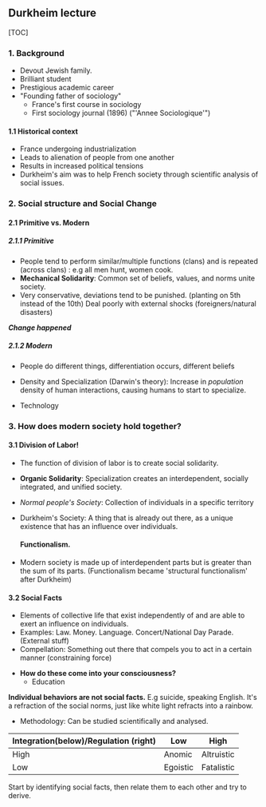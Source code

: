 ## Durkheim lecture

[TOC]

### 1. Background

+ Devout Jewish family.
+ Brilliant student
+ Prestigious academic career
+ "Founding father of sociology"
  + France's first course in sociology
  + First sociology journal (1896) ("'Annee Sociologique'")

#### 1.1 Historical context

+ France undergoing industrialization
+ Leads to alienation of people from one another
+ Results in increased political tensions
+ Durkheim's aim was to help French society through scientific analysis of social issues.

### 2. Social structure and Social Change

#### 2.1 Primitive vs. Modern

##### 2.1.1 Primitive

+ People tend to perform similar/multiple functions (clans) and is repeated (across clans) : e.g all men hunt, women cook.
+ **Mechanical Solidarity**: Common set of beliefs, values, and norms unite society. 
+ Very conservative, deviations tend to be punished. (planting on 5th instead of the 10th) Deal poorly with external shocks (foreigners/natural disasters)

**_Change happened_**

##### 2.1.2 Modern

+ People do different things, differentiation occurs, different beliefs

+ Density and Specialization (Darwin's theory): Increase in _population_ density of human interactions, causing humans to start to specialize.
+ Technology

### 3. How does modern society hold together?

#### 3.1 Division of Labor!

+ The function of division of labor is to create social solidarity.

+ **Organic Solidarity**: Specialization creates an interdependent, socially integrated, and unified society. 

+ _Normal people's Society_: Collection of individuals in a specific territory

+ Durkheim's Society: A thing that is already out there, as a unique existence that has an influence over individuals. 

  #### Functionalism. 

+ Modern society is made up of interdependent parts but is greater than the sum of its parts. (Functionalism became 'structural functionalism' after Durkheim)

#### 3.2 Social Facts

* Elements of collective life that exist independently of and are able to exert an influence on individuals.
* Examples: Law. Money. Language. Concert/National Day Parade. (External stuff)
* Compellation: Something out there that compels you to act in a certain manner (constraining force)

+ **How do these come into your consciousness?**
  + Education

**Individual behaviors are not social facts.** E.g suicide, speaking English. It's a refraction of the social norms, just like white light refracts into a rainbow.

+ Methodology: Can be studied scientifically and analysed. 

| Integration(below)/Regulation (right) | Low      | High       |
| ------------------------------------- | -------- | ---------- |
| High                                  | Anomic   | Altruistic |
| Low                                   | Egoistic | Fatalistic |

Start by identifying social facts, then relate them to each other and try to derive.